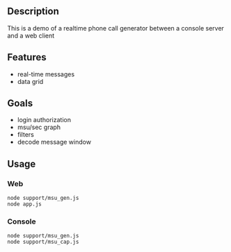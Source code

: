## Description

This is a demo of a realtime phone call generator between a console
server and a web client

## Features

- real-time messages
- data grid

## Goals

- login authorization
- msu/sec graph
- filters
- decode message window

## Usage

### Web

    node support/msu_gen.js
    node app.js

### Console

    node support/msu_gen.js
    node support/msu_cap.js
